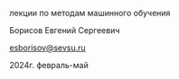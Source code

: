 лекции по методам машинного обучения

Борисов Евгений Сергеевич

esborisov@sevsu.ru

2024г. февраль-май

